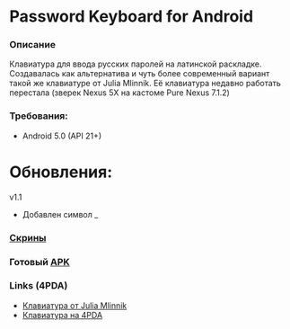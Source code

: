 # Password Keyboard for Android

### Описание
Клавиатура для ввода русских паролей на латинской раскладке.
Создавалась как альтернатива и чуть более современный вариант такой же клавиатуре от Julia Mlinnik.
Её клавиатура недавно работать перестала (зверек Nexus 5X на кастоме Pure Nexus 7.1.2)

### Требования:
- Android 5.0 (API 21+)

# Обновления:
v1.1
- Добавлен символ _

### [Скрины](/tree/master/files/screenshots)

### Готовый [APK](/blob/master/files/Password%20Keyboard.apk)

### Links (4PDA)
- [Клавиатура от Julia Mlinnik](http://4pda.ru/forum/index.php?showtopic=311777)<br/>
- [Клавиатура на 4PDA](http://4pda.ru/forum/index.php?showtopic=848778)

